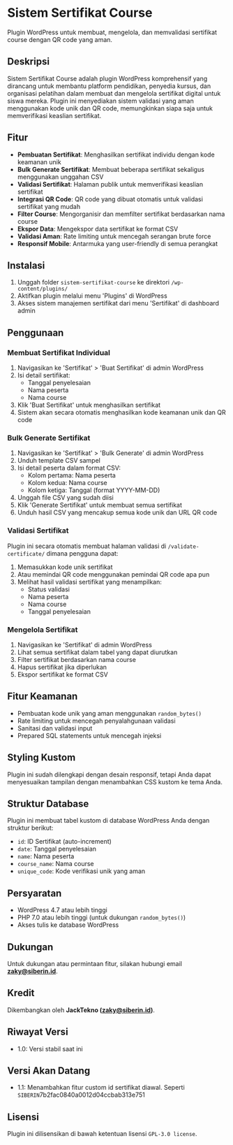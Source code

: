 # Sistem Sertifikat Course

Plugin WordPress untuk membuat, mengelola, dan memvalidasi sertifikat course dengan QR code yang aman.

## Deskripsi

Sistem Sertifikat Course adalah plugin WordPress komprehensif yang dirancang untuk membantu platform pendidikan, penyedia kursus, dan organisasi pelatihan dalam membuat dan mengelola sertifikat digital untuk siswa mereka. Plugin ini menyediakan sistem validasi yang aman menggunakan kode unik dan QR code, memungkinkan siapa saja untuk memverifikasi keaslian sertifikat.

## Fitur

- **Pembuatan Sertifikat**: Menghasilkan sertifikat individu dengan kode keamanan unik
- **Bulk Generate Sertifikat**: Membuat beberapa sertifikat sekaligus menggunakan unggahan CSV
- **Validasi Sertifikat**: Halaman publik untuk memverifikasi keaslian sertifikat
- **Integrasi QR Code**: QR code yang dibuat otomatis untuk validasi sertifikat yang mudah
- **Filter Course**: Mengorganisir dan memfilter sertifikat berdasarkan nama course
- **Ekspor Data**: Mengekspor data sertifikat ke format CSV
- **Validasi Aman**: Rate limiting untuk mencegah serangan brute force
- **Responsif Mobile**: Antarmuka yang user-friendly di semua perangkat

## Instalasi

1. Unggah folder `sistem-sertifikat-course` ke direktori `/wp-content/plugins/`
2. Aktifkan plugin melalui menu 'Plugins' di WordPress
3. Akses sistem manajemen sertifikat dari menu 'Sertifikat' di dashboard admin

## Penggunaan

### Membuat Sertifikat Individual

1. Navigasikan ke 'Sertifikat' > 'Buat Sertifikat' di admin WordPress
2. Isi detail sertifikat:
   - Tanggal penyelesaian
   - Nama peserta
   - Nama course
3. Klik 'Buat Sertifikat' untuk menghasilkan sertifikat
4. Sistem akan secara otomatis menghasilkan kode keamanan unik dan QR code

### Bulk Generate Sertifikat

1. Navigasikan ke 'Sertifikat' > 'Bulk Generate' di admin WordPress
2. Unduh template CSV sampel
3. Isi detail peserta dalam format CSV:
   - Kolom pertama: Nama peserta
   - Kolom kedua: Nama course
   - Kolom ketiga: Tanggal (format YYYY-MM-DD)
4. Unggah file CSV yang sudah diisi
5. Klik 'Generate Sertifikat' untuk membuat semua sertifikat
6. Unduh hasil CSV yang mencakup semua kode unik dan URL QR code

### Validasi Sertifikat

Plugin ini secara otomatis membuat halaman validasi di `/validate-certificate/` dimana pengguna dapat:

1. Memasukkan kode unik sertifikat
2. Atau memindai QR code menggunakan pemindai QR code apa pun
3. Melihat hasil validasi sertifikat yang menampilkan:
   - Status validasi
   - Nama peserta
   - Nama course
   - Tanggal penyelesaian

### Mengelola Sertifikat

1. Navigasikan ke 'Sertifikat' di admin WordPress
2. Lihat semua sertifikat dalam tabel yang dapat diurutkan
3. Filter sertifikat berdasarkan nama course
4. Hapus sertifikat jika diperlukan
5. Ekspor sertifikat ke format CSV

## Fitur Keamanan

- Pembuatan kode unik yang aman menggunakan `random_bytes()`
- Rate limiting untuk mencegah penyalahgunaan validasi
- Sanitasi dan validasi input
- Prepared SQL statements untuk mencegah injeksi

## Styling Kustom

Plugin ini sudah dilengkapi dengan desain responsif, tetapi Anda dapat menyesuaikan tampilan dengan menambahkan CSS kustom ke tema Anda.

## Struktur Database

Plugin ini membuat tabel kustom di database WordPress Anda dengan struktur berikut:

- `id`: ID Sertifikat (auto-increment)
- `date`: Tanggal penyelesaian
- `name`: Nama peserta
- `course_name`: Nama course
- `unique_code`: Kode verifikasi unik yang aman

## Persyaratan

- WordPress 4.7 atau lebih tinggi
- PHP 7.0 atau lebih tinggi (untuk dukungan `random_bytes()`)
- Akses tulis ke database WordPress

## Dukungan

Untuk dukungan atau permintaan fitur, silakan hubungi email **[zaky@siberin.id](mailto:zaky@siberin.id)**.

## Kredit

Dikembangkan oleh **JackTekno ([zaky@siberin.id](mailto:zaky@siberin.id))**.

## Riwayat Versi

- 1.0: Versi stabil saat ini

## Versi Akan Datang

- 1.1: Menambahkan fitur custom id sertifikat diawal. Seperti `SIBERIN`7b2fac0840a0012d04ccbab313e751

## Lisensi

Plugin ini dilisensikan di bawah ketentuan lisensi `GPL-3.0 license`.
